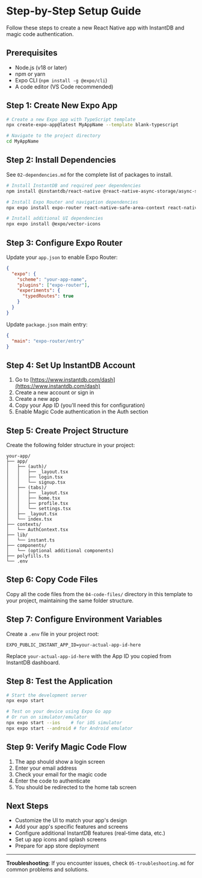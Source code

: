 # Step-by-Step Setup Guide

Follow these steps to create a new React Native app with InstantDB and magic code authentication.

## Prerequisites

- Node.js (v18 or later)
- npm or yarn
- Expo CLI (`npm install -g @expo/cli`)
- A code editor (VS Code recommended)

## Step 1: Create New Expo App

```bash
# Create a new Expo app with TypeScript template
npx create-expo-app@latest MyAppName --template blank-typescript

# Navigate to the project directory
cd MyAppName
```

## Step 2: Install Dependencies

See `02-dependencies.md` for the complete list of packages to install.

```bash
# Install InstantDB and required peer dependencies
npm install @instantdb/react-native @react-native-async-storage/async-storage @react-native-community/netinfo react-native-get-random-values

# Install Expo Router and navigation dependencies
npx expo install expo-router react-native-safe-area-context react-native-screens expo-linking expo-constants expo-status-bar

# Install additional UI dependencies
npx expo install @expo/vector-icons
```

## Step 3: Configure Expo Router

Update your `app.json` to enable Expo Router:

```json
{
  "expo": {
    "scheme": "your-app-name",
    "plugins": ["expo-router"],
    "experiments": {
      "typedRoutes": true
    }
  }
}
```

Update `package.json` main entry:

```json
{
  "main": "expo-router/entry"
}
```

## Step 4: Set Up InstantDB Account

1. Go to [https://www.instantdb.com/dash](https://www.instantdb.com/dash)
2. Create a new account or sign in
3. Create a new app
4. Copy your App ID (you'll need this for configuration)
5. Enable Magic Code authentication in the Auth section

## Step 5: Create Project Structure

Create the following folder structure in your project:

```
your-app/
├── app/
│   ├── (auth)/
│   │   ├── _layout.tsx
│   │   ├── login.tsx
│   │   └── signup.tsx
│   ├── (tabs)/
│   │   ├── _layout.tsx
│   │   ├── home.tsx
│   │   ├── profile.tsx
│   │   └── settings.tsx
│   ├── _layout.tsx
│   └── index.tsx
├── contexts/
│   └── AuthContext.tsx
├── lib/
│   └── instant.ts
├── components/
│   └── (optional additional components)
├── polyfills.ts
└── .env
```

## Step 6: Copy Code Files

Copy all the code files from the `04-code-files/` directory in this template to your project, maintaining the same folder structure.

## Step 7: Configure Environment Variables

Create a `.env` file in your project root:

```env
EXPO_PUBLIC_INSTANT_APP_ID=your-actual-app-id-here
```

Replace `your-actual-app-id-here` with the App ID you copied from InstantDB dashboard.

## Step 8: Test the Application

```bash
# Start the development server
npx expo start

# Test on your device using Expo Go app
# Or run on simulator/emulator
npx expo start --ios    # for iOS simulator
npx expo start --android # for Android emulator
```

## Step 9: Verify Magic Code Flow

1. The app should show a login screen
2. Enter your email address
3. Check your email for the magic code
4. Enter the code to authenticate
5. You should be redirected to the home tab screen

## Next Steps

- Customize the UI to match your app's design
- Add your app's specific features and screens
- Configure additional InstantDB features (real-time data, etc.)
- Set up app icons and splash screens
- Prepare for app store deployment

---

**Troubleshooting**: If you encounter issues, check `05-troubleshooting.md` for common problems and solutions.
